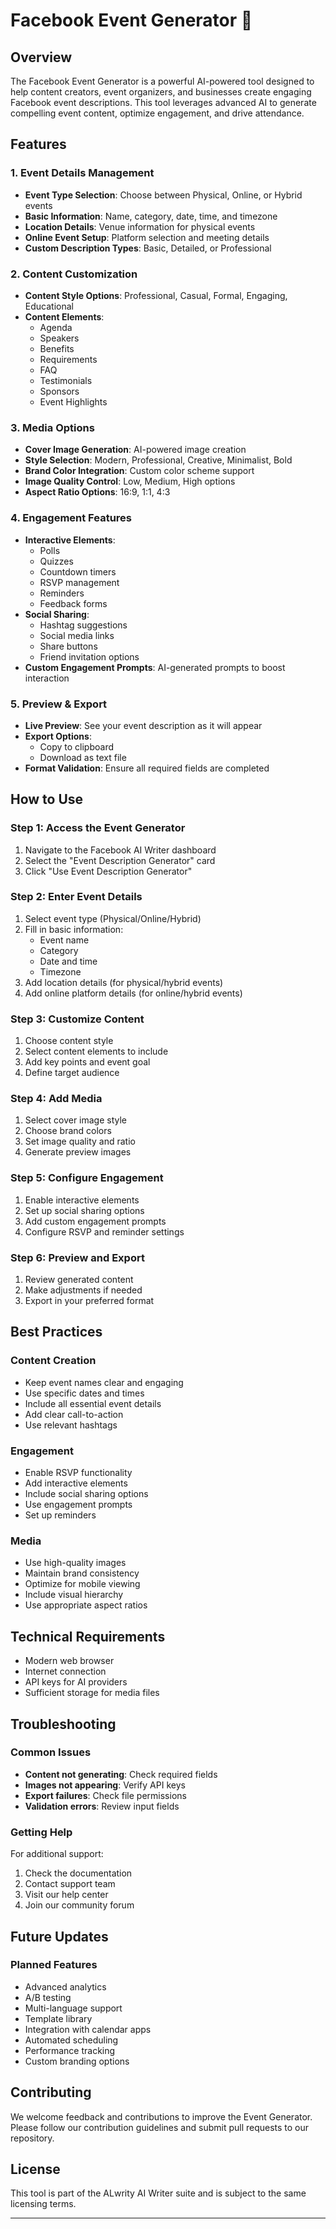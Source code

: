 # Facebook Event Generator 📅

## Overview

The Facebook Event Generator is a powerful AI-powered tool designed to help content creators, event organizers, and businesses create engaging Facebook event descriptions. This tool leverages advanced AI to generate compelling event content, optimize engagement, and drive attendance.

## Features

### 1. Event Details Management
- **Event Type Selection**: Choose between Physical, Online, or Hybrid events
- **Basic Information**: Name, category, date, time, and timezone
- **Location Details**: Venue information for physical events
- **Online Event Setup**: Platform selection and meeting details
- **Custom Description Types**: Basic, Detailed, or Professional

### 2. Content Customization
- **Content Style Options**: Professional, Casual, Formal, Engaging, Educational
- **Content Elements**:
  - Agenda
  - Speakers
  - Benefits
  - Requirements
  - FAQ
  - Testimonials
  - Sponsors
  - Event Highlights

### 3. Media Options
- **Cover Image Generation**: AI-powered image creation
- **Style Selection**: Modern, Professional, Creative, Minimalist, Bold
- **Brand Color Integration**: Custom color scheme support
- **Image Quality Control**: Low, Medium, High options
- **Aspect Ratio Options**: 16:9, 1:1, 4:3

### 4. Engagement Features
- **Interactive Elements**:
  - Polls
  - Quizzes
  - Countdown timers
  - RSVP management
  - Reminders
  - Feedback forms
- **Social Sharing**:
  - Hashtag suggestions
  - Social media links
  - Share buttons
  - Friend invitation options
- **Custom Engagement Prompts**: AI-generated prompts to boost interaction

### 5. Preview & Export
- **Live Preview**: See your event description as it will appear
- **Export Options**:
  - Copy to clipboard
  - Download as text file
- **Format Validation**: Ensure all required fields are completed

## How to Use

### Step 1: Access the Event Generator
1. Navigate to the Facebook AI Writer dashboard
2. Select the "Event Description Generator" card
3. Click "Use Event Description Generator"

### Step 2: Enter Event Details
1. Select event type (Physical/Online/Hybrid)
2. Fill in basic information:
   - Event name
   - Category
   - Date and time
   - Timezone
3. Add location details (for physical/hybrid events)
4. Add online platform details (for online/hybrid events)

### Step 3: Customize Content
1. Choose content style
2. Select content elements to include
3. Add key points and event goal
4. Define target audience

### Step 4: Add Media
1. Select cover image style
2. Choose brand colors
3. Set image quality and ratio
4. Generate preview images

### Step 5: Configure Engagement
1. Enable interactive elements
2. Set up social sharing options
3. Add custom engagement prompts
4. Configure RSVP and reminder settings

### Step 6: Preview and Export
1. Review generated content
2. Make adjustments if needed
3. Export in your preferred format

## Best Practices

### Content Creation
- Keep event names clear and engaging
- Use specific dates and times
- Include all essential event details
- Add clear call-to-action
- Use relevant hashtags

### Engagement
- Enable RSVP functionality
- Add interactive elements
- Include social sharing options
- Use engagement prompts
- Set up reminders

### Media
- Use high-quality images
- Maintain brand consistency
- Optimize for mobile viewing
- Include visual hierarchy
- Use appropriate aspect ratios

## Technical Requirements

- Modern web browser
- Internet connection
- API keys for AI providers
- Sufficient storage for media files

## Troubleshooting

### Common Issues
- **Content not generating**: Check required fields
- **Images not appearing**: Verify API keys
- **Export failures**: Check file permissions
- **Validation errors**: Review input fields

### Getting Help
For additional support:
1. Check the documentation
2. Contact support team
3. Visit our help center
4. Join our community forum

## Future Updates

### Planned Features
- Advanced analytics
- A/B testing
- Multi-language support
- Template library
- Integration with calendar apps
- Automated scheduling
- Performance tracking
- Custom branding options

## Contributing

We welcome feedback and contributions to improve the Event Generator. Please follow our contribution guidelines and submit pull requests to our repository.

## License

This tool is part of the ALwrity AI Writer suite and is subject to the same licensing terms.

---